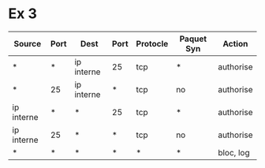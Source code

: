 # Ex 3

| Source     | Port | Dest       | Port | Protocle | Paquet Syn | Action    |
| ---------- | ---- | ---------- | ---- | -------- | ---------- | --------- |
| *          | *    | ip interne | 25   | tcp      | *          | authorise |
| *          | 25   | ip interne | *    | tcp      | no         | authorise |
| ip interne | *    | *          | 25   | tcp      | *          | authorise |
| ip interne | 25   | *          | *    | tcp      | no         | authorise |
| *          | *    | *          | *    | *        | *          | bloc, log |
